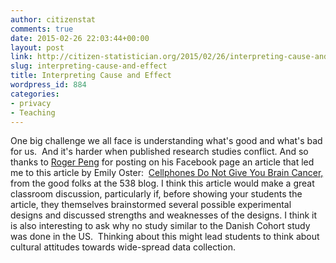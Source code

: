 ```yaml
---
author: citizenstat
comments: true
date: 2015-02-26 22:03:44+00:00
layout: post
link: http://citizen-statistician.org/2015/02/26/interpreting-cause-and-effect/
slug: interpreting-cause-and-effect
title: Interpreting Cause and Effect
wordpress_id: 884
categories:
- privacy
- Teaching
---
```


One big challenge we all face is understanding what's good and what's bad for us.  And it's harder when published research studies conflict. And so thanks to [Roger Peng](http://www.biostat.jhsph.edu/~rpeng/) for posting on his Facebook page an article that led me to this article by Emily Oster:  [Cellphones Do Not Give You Brain Cancer,](http://fivethirtyeight.com/features/cellphones-do-not-give-you-brain-cancer/) from the good folks at the 538 blog. I think this article would make a great classroom discussion, particularly if, before showing your students the article, they themselves brainstormed several possible experimental designs and discussed strengths and weaknesses of the designs. I think it is also interesting to ask why no study similar to the Danish Cohort study was done in the US.  Thinking about this might lead students to think about cultural attitudes towards wide-spread data collection.
